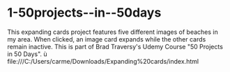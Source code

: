 # 1-50projects--in--50days
 This expanding cards project features five different images of beaches in my area. When clicked, an image card expands while the other cards remain inactive. This is part of Brad Traversy's Udemy Course "50 Projects in 50 Days".
ù
file:///C:/Users/carme/Downloads/Expanding%20cards/index.html
